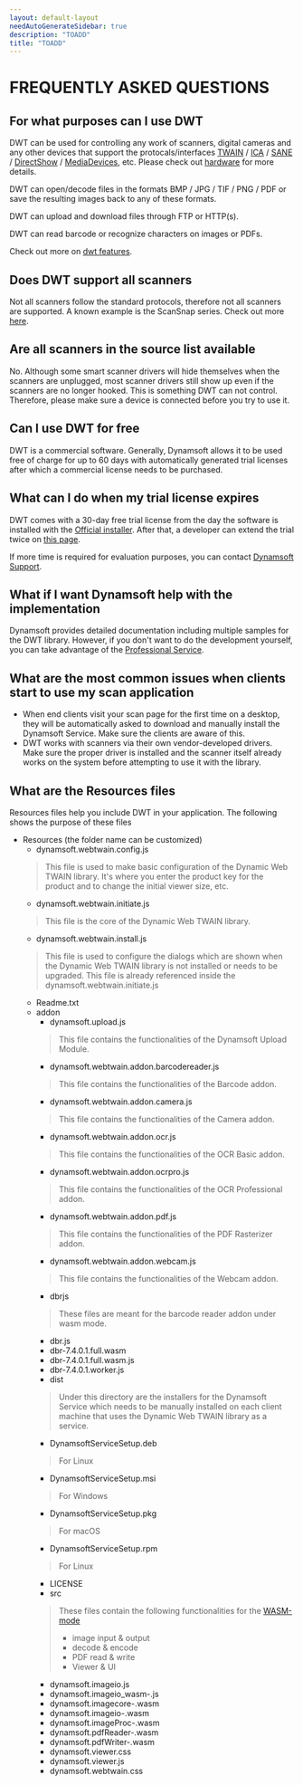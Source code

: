 ```yaml
---
layout: default-layout
needAutoGenerateSidebar: true
description: "TOADD"
title: "TOADD"
---
```


# FREQUENTLY ASKED QUESTIONS

## For what purposes can I use DWT

DWT can be used for controlling any work of scanners, digital cameras and any other devices that support the protocals/interfaces [TWAIN](https://www.twain.org/about/) / [ICA](https://developer.apple.com/documentation/imagecapturecore) / [SANE](http://www.sane-project.org/) / [DirectShow](https://docs.microsoft.com/en-us/windows/win32/directshow/introduction-to-directshow) / [MediaDevices](https://developer.mozilla.org/en-US/docs/Web/API/MediaDevices), etc. Please check out [hardware]({{site.getstarted}}hardware.html) for more details.

DWT can open/decode files in the formats BMP / JPG / TIF / PNG / PDF or save the resulting images back to any of these formats.

DWT can upload and download files through FTP or HTTP(s).

DWT can read barcode or recognize characters on images or PDFs.

Check out more on [dwt features]({{site.about}}features.html).

## Does DWT support all scanners

Not all scanners follow the standard protocols, therefore not all scanners are supported. A known example is the ScanSnap series. Check out more [here](https://scansnapcommunity.net/why-doesnt-scansnap-have-twain-drivers/).

## Are all scanners in the source list available

No. Although some smart scanner drivers will hide themselves when the scanners are unplugged, most scanner drivers still show up even if the scanners are no longer hooked. This is something DWT can not control. Therefore, please make sure a device is connected before you try to use it.

## Can I use DWT for free

DWT is a commercial software. Generally, Dynamsoft allows it to be used free of charge for up to 60 days with automatically generated trial licenses after which a commercial license needs to be purchased.

## What can I do when my trial license expires

DWT comes with a 30-day free trial license from the day the software is installed with the [Official installer](https://www.dynamsoft.com/Downloads/WebTWAIN_Download.aspx). After that, a developer can extend the trial twice on [this page](https://www.dynamsoft.com/customer/license/trialLicense).

If more time is required for evaluation purposes, you can contact [Dynamsoft Support]({{site.about}}Getsupport.html).

## What if I want Dynamsoft help with the implementation

Dynamsoft provides detailed documentation including multiple samples for the DWT library. However, if you don't want to do the development yourself, you can take advantage of the [Professional Service]({{site.indepth}}development/Pro-service.html).

## What are the most common issues when clients start to use my scan application

* When end clients visit your scan page for the first time on a desktop, they will be automatically asked to download and manually install the Dynamsoft Service. Make sure the clients are aware of this.
* DWT works with scanners via their own vendor-developed drivers. Make sure the proper driver is installed and the scanner itself already works on the system before attempting to use it with the library.

## What are the Resources files

Resources files help you include DWT in your application. The following shows the purpose of these files

- Resources (the folder name can be customized)
  - dynamsoft.webtwain.config.js
  > This file is used to make basic configuration of the Dynamic Web TWAIN library. It's where you enter the product key for the product and to change the initial viewer size, etc.
  - dynamsoft.webtwain.initiate.js
  > This file is the core of the Dynamic Web TWAIN library. 
  - dynamsoft.webtwain.install.js
  > This file is used to configure the dialogs which are shown when the Dynamic Web TWAIN library is not installed or needs to be upgraded. This file is already referenced inside the dynamsoft.webtwain.initiate.js
  - Readme.txt
  - addon
    - dynamsoft.upload.js
    > This file contains the functionalities of the Dynamsoft Upload Module. 
    - dynamsoft.webtwain.addon.barcodereader.js
    > This file contains the functionalities of the Barcode addon. 
    - dynamsoft.webtwain.addon.camera.js
    > This file contains the functionalities of the Camera addon. 
    - dynamsoft.webtwain.addon.ocr.js
    > This file contains the functionalities of the OCR Basic addon. 
    - dynamsoft.webtwain.addon.ocrpro.js
    > This file contains the functionalities of the OCR Professional addon. 
    - dynamsoft.webtwain.addon.pdf.js
    > This file contains the functionalities of the PDF Rasterizer addon. 
    - dynamsoft.webtwain.addon.webcam.js
    > This file contains the functionalities of the Webcam addon. 
    - dbrjs
    > These files are meant for the barcode reader addon under wasm mode.
      - dbr.js
      - dbr-7.4.0.1.full.wasm
      - dbr-7.4.0.1.full.wasm.js
      - dbr-7.4.0.1.worker.js
    - dist
    > Under this directory are the installers for the Dynamsoft Service which needs to be manually installed on each client machine that uses the Dynamic Web TWAIN library as a service.
      - DynamsoftServiceSetup.deb
      > For Linux
      - DynamsoftServiceSetup.msi
      > For Windows
      - DynamsoftServiceSetup.pkg
      > For macOS
      - DynamsoftServiceSetup.rpm
      > For Linux
      - LICENSE
    - src
    > These files contain the following functionalities for the [WASM-mode]({{site.indepth}}features/initialize.html#wasm-mode)
    > - image input & output
    > - decode & encode
    > - PDF read & write
    > - Viewer & UI
      - dynamsoft.imageio.js
      - dynamsoft.imageio_wasm-<version number>.js
      - dynamsoft.imagecore-<version number>.wasm
      - dynamsoft.imageio-<version number>.wasm
      - dynamsoft.imageProc-<version number>.wasm
      - dynamsoft.pdfReader-<version number>.wasm
      - dynamsoft.pdfWriter-<version number>.wasm
      - dynamsoft.viewer.css
      - dynamsoft.viewer.js
      - dynamsoft.webtwain.css